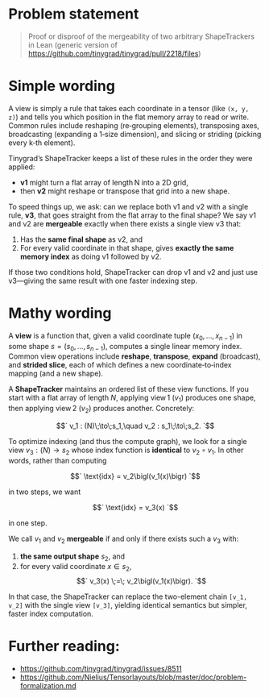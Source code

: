 # Problem statement

> Proof or disproof of the mergeability of two arbitrary ShapeTrackers in Lean (generic version of https://github.com/tinygrad/tinygrad/pull/2218/files)

# Simple wording

A view is simply a rule that takes each coordinate in a tensor (like `(x, y, z)`) and tells you which position in the flat memory array to read or write. Common rules include reshaping (re‑grouping elements), transposing axes, broadcasting (expanding a 1‑size dimension), and slicing or striding (picking every k‑th element).

Tinygrad’s ShapeTracker keeps a list of these rules in the order they were applied:  
- **v1** might turn a flat array of length N into a 2D grid,  
- then **v2** might reshape or transpose that grid into a new shape.

To speed things up, we ask: can we replace both v1 and v2 with a single rule, **v3**, that goes straight from the flat array to the final shape? We say v1 and v2 are **mergeable** exactly when there exists a single view v3 that:

1. Has the **same final shape** as v2, and  
2. For every valid coordinate in that shape, gives **exactly the same memory index** as doing v1 followed by v2.

If those two conditions hold, ShapeTracker can drop v1 and v2 and just use v3—giving the same result with one faster indexing step.


# Mathy wording

A **view** is a function that, given a valid coordinate tuple $`(x_0,\dots,x_{n-1})`$ in some shape $`s=(s_0,\dots,s_{n-1})`$, computes a single linear memory index. Common view operations include **reshape**, **transpose**, **expand** (broadcast), and **strided slice**, each of which defines a new coordinate‑to‑index mapping (and a new shape).

A **ShapeTracker** maintains an ordered list of these view functions. If you start with a flat array of length $`N`$, applying view 1 ($`v_1`$) produces one shape, then applying view 2 ($`v_2`$) produces another. Concretely:

$$`
v_1 : (N)\;\to\;s_1,\quad
v_2 : s_1\;\to\;s_2.
`$$

To optimize indexing (and thus the compute graph), we look for a single view $`v_3 : (N)\to s_2`$ whose index function is **identical** to $`v_2\circ v_1`$. In other words, rather than computing

$$`
\text{idx} = v_2\bigl(v_1(x)\bigr)
`$$

in two steps, we want

$$`
\text{idx} = v_3(x)
`$$

in one step.

We call $`v_1`$ and $`v_2`$ **mergeable** if and only if there exists such a $`v_3`$ with:

1. **the same output shape** $`s_2`$, and  
2. for every valid coordinate $`x\in s_2`$,  
   $$`
     v_3(x) \;=\; v_2\bigl(v_1(x)\bigr).
   `$$

In that case, the ShapeTracker can replace the two-element chain `[v_1, v_2]` with the single view `[v_3]`, yielding identical semantics but simpler, faster index computation.


# Further reading:
- https://github.com/tinygrad/tinygrad/issues/8511
- https://github.com/Nielius/Tensorlayouts/blob/master/doc/problem-formalization.md
